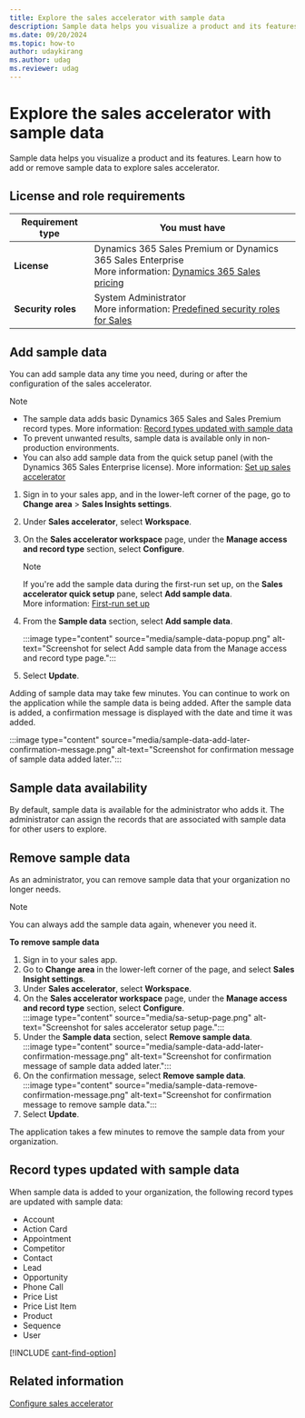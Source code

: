 ```yaml
---
title: Explore the sales accelerator with sample data
description: Sample data helps you visualize a product and its features. Learn how to add or remove sample data to explore sales accelerator.
ms.date: 09/20/2024
ms.topic: how-to
author: udaykirang
ms.author: udag
ms.reviewer: udag
---
```

# Explore the sales accelerator with sample data 

Sample data helps you visualize a product and its features. Learn how to add or remove sample data to explore sales accelerator.

## License and role requirements

| Requirement type | You must have |  
|-----------------------|---------|
| **License** | Dynamics 365 Sales Premium or Dynamics 365 Sales Enterprise <br>More information: [Dynamics 365 Sales pricing](https://dynamics.microsoft.com/sales/pricing/) |
| **Security roles** | System Administrator <br>  More information: [Predefined security roles for Sales](security-roles-for-sales.md)|

## Add sample data

You can add sample data any time you need, during or after the configuration of the sales accelerator.  

> [!NOTE]
> - The sample data adds basic Dynamics 365 Sales and Sales Premium record types. More information: [Record types updated with sample data](#record-types-updated-with-sample-data)  
> - To prevent unwanted results, sample data is available only in non-production environments.  
> - You can also add sample data from the quick setup panel (with the Dynamics 365 Sales Enterprise license). More information: [Set up sales accelerator](digital-selling-sales-accelerator.md#set-up-sales-accelerator)

1. Sign in to your sales app, and in the lower-left corner of the page, go to **Change area** > **Sales Insights settings**.
1. Under **Sales accelerator**, select **Workspace**.  
1. On the **Sales accelerator workspace** page, under the **Manage access and record type** section, select **Configure**.  
    >[!NOTE]
    >If you're add the sample data during the first-run set up, on the **Sales accelerator quick setup** pane, select **Add sample data**.  
    >More information: [First-run set up](enable-configure-sales-accelerator.md#first-run-set-up)

1. From the **Sample data** section, select **Add sample data**.  

    :::image type="content" source="media/sample-data-popup.png" alt-text="Screenshot for select Add sample data from the Manage access and record type page.":::

1. Select **Update**.  

Adding of sample data may take few minutes. You can continue to work on the application while the sample data is being added. After the sample data is added, a confirmation message is displayed with the date and time it was added.

:::image type="content" source="media/sample-data-add-later-confirmation-message.png" alt-text="Screenshot for confirmation message of sample data added later.":::

## Sample data availability

By default, sample data is available for the administrator who adds it. The administrator can assign the records that are associated with sample data for other users to explore.

## Remove sample data

As an administrator, you can remove sample data that your organization no longer needs.

>[!NOTE]
>You can always add the sample data again, whenever you need it.

**To remove sample data**

1. Sign in to your sales app.  
1. Go to **Change area** in the lower-left corner of the page, and select **Sales Insight settings**.  
1. Under **Sales accelerator**, select **Workspace**.  
1. On the **Sales accelerator workspace** page, under the **Manage access and record type** section, select **Configure**.  
    :::image type="content" source="media/sa-setup-page.png" alt-text="Screenshot for sales accelerator setup page.":::  
1. Under the **Sample data** section, select **Remove sample data**.  
    :::image type="content" source="media/sample-data-add-later-confirmation-message.png" alt-text="Screenshot for confirmation message of sample data added later.":::  
1. On the confirmation message, select **Remove sample data**.  
    :::image type="content" source="media/sample-data-remove-confirmation-message.png" alt-text="Screenshot for confirmation message to remove sample data.":::  
1. Select **Update**.  

The application takes a few minutes to remove the sample data from your organization.

## Record types updated with sample data

When sample data is added to your organization, the following record types are updated with sample data:

- Account
- Action Card
- Appointment
- Competitor
- Contact
- Lead
- Opportunity
- Phone Call
- Price List
- Price List Item
- Product
- Sequence
- User

[!INCLUDE [cant-find-option](../includes/cant-find-option.md)]

## Related information

[Configure sales accelerator](enable-configure-sales-accelerator.md)
